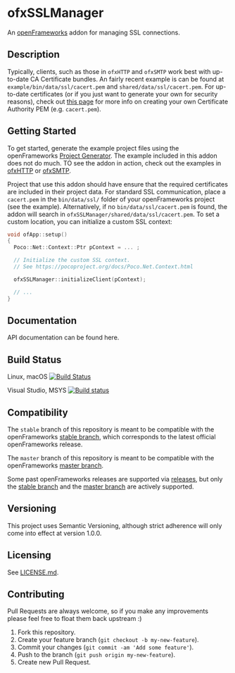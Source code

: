 # ofxSSLManager

An [openFrameworks](http://openframeworks.cc) addon for managing SSL connections.

## Description

Typically, clients, such as those in `ofxHTTP` and `ofxSMTP` work best with up-to-date CA Certificate bundles. An fairly recent example is can be found at `example/bin/data/ssl/cacert.pem` and `shared/data/ssl/cacert.pem`. For up-to-date certificates (or if you just want to generate your own for security reasons), check out [this page](http://curl.haxx.se/docs/caextract.html) for more info on creating your own Certificate Authority PEM (e.g. `cacert.pem`).

## Getting Started

To get started, generate the example project files using the openFrameworks [Project Generator](http://openframeworks.cc/learning/01_basics/how_to_add_addon_to_project/). The example included in this addon does not do much. TO see the addon in action, check out the examples in [ofxHTTP](https://github.com/bakercp/ofxHTTP) or [ofxSMTP](https://github.com/bakercp/ofxSMTP).

Project that use this addon should have ensure that the required certificates are included in their project data. For standard SSL communication, place a `cacert.pem` in the `bin/data/ssl/` folder of your openFrameworks project (see the example). Alternatively, if no `bin/data/ssl/cacert.pem` is found, the addon will search in `ofxSSLManager/shared/data/ssl/cacert.pem`. To set a custom location, you can initialize a custom SSL context:

```c++
void ofApp::setup()
{
  Poco::Net::Context::Ptr pContext = ... ;

  // Initialize the custom SSL context.
  // See https://pocoproject.org/docs/Poco.Net.Context.html

  ofxSSLManager::initializeClient(pContext);

  // ...
}
```

## Documentation

API documentation can be found here.

## Build Status

Linux, macOS [![Build Status](https://travis-ci.org/bakercp/ofxSSLManager.svg?branch=master)](https://travis-ci.org/bakercp/ofxSSLManager)

Visual Studio, MSYS [![Build status](https://ci.appveyor.com/api/projects/status/i6m2u8s8jqrqkyea/branch/master?svg=true)](https://ci.appveyor.com/project/bakercp/ofxsslmanager/branch/master)

## Compatibility

The `stable` branch of this repository is meant to be compatible with the openFrameworks [stable branch](https://github.com/openframeworks/openFrameworks/tree/stable), which corresponds to the latest official openFrameworks release.

The `master` branch of this repository is meant to be compatible with the openFrameworks [master branch](https://github.com/openframeworks/openFrameworks/tree/master).

Some past openFrameworks releases are supported via [releases](../../releases/), but only the [stable branch](../../tree/stable) and the [master branch](../../tree/master) are actively supported.

## Versioning

This project uses Semantic Versioning, although strict adherence will only come into effect at version 1.0.0.

## Licensing

See [LICENSE.md](LICENSE.md).

## Contributing

Pull Requests are always welcome, so if you make any improvements please feel free to float them back upstream :)

1.  Fork this repository.
2.  Create your feature branch (`git checkout -b my-new-feature`).
3.  Commit your changes (`git commit -am 'Add some feature'`).
4.  Push to the branch (`git push origin my-new-feature`).
5.  Create new Pull Request.
